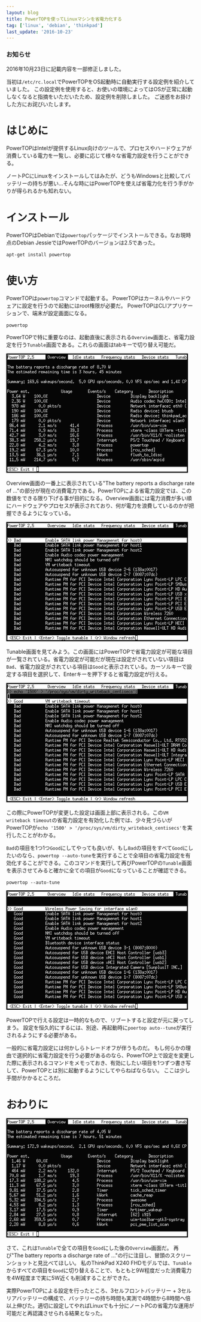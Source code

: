 ```yaml
---
layout: blog
title: PowerTOPを使ってLinuxマシンを省電力化する
tag: ['linux', 'debian', 'thinkpad']
last_update: '2016-10-23'
---
```


### お知らせ

2016年10月23日に記載内容を一部修正しました。

当初は`/etc/rc.local`でPowerTOPをOS起動時に自動実行する設定例を紹介していました。
この設定例を使用すると、お使いの環境によってはOSが正常に起動しなくなると指摘をいただいたため、設定例を削除しました。
ご迷惑をお掛けした方にお詫びいたします。

# はじめに

PowerTOPはIntelが提供するLinux向けのツールで、プロセスやハードウェアが消費している電力を一覧し、必要に応じて様々な省電力設定を行うことができる。

ノートPCにLinuxをインストールしてはみたが、どうもWindowsと比較してバッテリーの持ちが悪い…そんな時にはPowerTOPを使えば省電力化を行う手がかりが得られるかも知れない。

# インストール

PowerTOPはDebianでは`powertop`パッケージでインストールできる。なお現時点のDebian JessieではPowerTOPのバージョンは2.5であった。

~~~~
apt-get install powertop
~~~~

# 使い方

PowerTOPは`powertop`コマンドで起動する。
PowerTOPはカーネルやハードウェアに設定を行うので起動にはroot権限が必要だ。
PowerTOPはCLIアプリケーションで、端末が設定画面になる。

~~~~
powertop
~~~~

PowerTOPで特に重要なのは、起動直後に表示される`Overview`画面と、省電力設定を行う`Tunable`画面である。これらの画面はtabキーで切り替え可能だ。

![PowerTOP Overview](/assets/2014_01_21_powertop_1.png)

Overview画面の一番上に表示されている"The battery reports a discharge rate of ..."の部分が現在の消費電力である。PowerTOPによる省電力設定では、この数値をできる限り下げる事が目的になる。Overview画面には電力消費が多い順にハードウェアやプロセスが表示されており、何が電力を浪費しているのかが把握できるようになっている。

![PowerTOP Tunable](/assets/2014_01_21_powertop_2.png)

Tunable画面を見てみよう。この画面にはPowerTOPで省電力設定が可能な項目が一覧されている。省電力設定が可能だが現在は設定がされていない項目は`Bad`、省電力設定がされている項目は`Good`と表示されている。カーソルキーで設定する項目を選択して、Enterキーを押下すると省電力設定が行える。

![PowerTOP Tunable Setting](/assets/2014_01_21_powertop_3.png)

この際にPowerTOPが変更した設定は画面上部に表示される。この`VM writeback timeout`の省電力設定を有効化した例では、少々見づらいがPowerTOPが`echo '1500' > '/proc/sys/vm/dirty_writeback_centisecs'`を実行したことがわかる。

`Bad`の項目を1つ1つ`Good`にしてやっても良いが、もし`Bad`の項目をすべて`Good`にしたいのなら、`powertop --auto-tune`を実行することで全項目の省電力設定を有効化することができる。このコマンドを実行して再びPowerTOPの`Tunable`画面を表示させてみると確かに全ての項目が`Good`になっていることが確認できる。

~~~~
powertop --auto-tune
~~~~

![PowerTOP Tunable After Auto Tune](/assets/2014_01_21_powertop_4.png)

PowerTOPで行える設定は一時的なもので、リブートすると設定が元に戻ってしまう。
設定を恒久的にするには、別途、再起動時に`poertop auto--tune`が実行されるようにする必要がある。

一般的に省電力設定には何かしらトレードオフが伴うものだ。
もし何らかの理由で選択的に省電力設定を行う必要があるのなら、PowerTOP上で設定を変更した際に表示されるコマンドをメモっておき、有効にしたい項目を1つずつ書き写して、PowerTOPとは別に起動するようにしてやらねばならない。
ここは少し手間がかかるところだ。

# おわりに

![PowerTOP Overview After Auto Tune](/assets/2014_01_21_powertop_5.png)

さて、これは`Tunable`で全ての項目を`Good`にした後の`Overview`画面だ。
再び"The battery reports a discharge rate of ..."の行に注目し、冒頭のスクリーンショットと見比べてほしい。
私のThinkPad X240 FHDモデルでは、`Tunable`からすべての項目を`Good`に切り替えることで、もともと9W程度だった消費電力を4W程度まで実に5W近くも削減することができた。

実際PowerTOPによる設定を行ったところ、3セルフロントバッテリー + 3セルリアバッテリーの構成で、バッテリーの持ち時間も実測で4時間から8時間へ倍以上伸びた。適切に設定してやればLinuxでも十分にノートPCの省電力な運用が可能だと再認識させられる結果となった。
